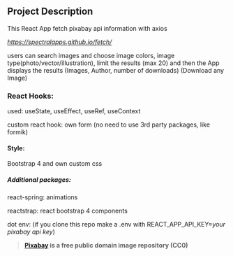 ## Project Description

This React App fetch pixabay api information with axios

*https://spectralapps.github.io/fetch/*


users can search images and choose image colors, image type(photo/vector/illustration), limit the results (max 20)
and then the App displays the results (Images, Author, number of downloads) (Download any Image)



### React Hooks:

used: useState, useEffect, useRef, useContext

custom react hook: own form (no need to use 3rd party packages, like formik) 

#### Style:
Bootstrap 4 and own custom css 

##### Additional packages:

react-spring: animations

reactstrap: react bootstrap 4 components

dot env: (if you clone this repo make a .env with REACT_APP_API_KEY=*your pixabay api key*)


> **[Pixabay](https://pixabay.com/) is a free public domain image repository (CC0)**
